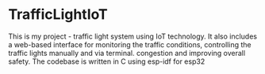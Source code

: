 # TrafficLightIoT
This is my project - traffic light system using IoT technology.  It also includes a web-based interface for monitoring the traffic conditions, controlling the traffic lights manually and via terminal.   congestion and improving overall safety. The codebase is written in C using esp-idf for esp32
